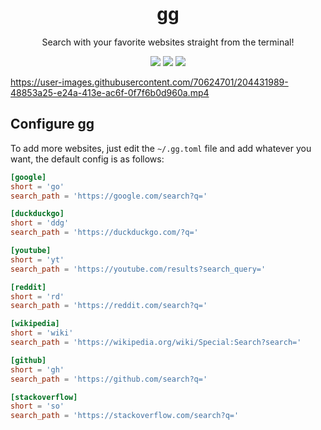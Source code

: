 <h1 align="center">gg</h1>
<p align="center">
Search with your favorite websites straight from the terminal!
</p>
<p align="center">
  <img src="https://img.shields.io/github/license/vedantnn71/gg">
  <img src="https://img.shields.io/github/languages/top/vedantnn71/gg">
  <img src="https://img.shields.io/github/languages/code-size/vedantnn71/gg">
</p>

https://user-images.githubusercontent.com/70624701/204431989-48853a25-e24a-413e-ac6f-0f7f6b0d960a.mp4

## Configure gg
To add more websites, just edit the `~/.gg.toml` file and add whatever you want, the default config is as follows:
```toml
[google]
short = 'go'
search_path = 'https://google.com/search?q='

[duckduckgo]
short = 'ddg'
search_path = 'https://duckduckgo.com/?q='

[youtube]
short = 'yt'
search_path = 'https://youtube.com/results?search_query='

[reddit]
short = 'rd'
search_path = 'https://reddit.com/search?q='

[wikipedia]
short = 'wiki'
search_path = 'https://wikipedia.org/wiki/Special:Search?search='

[github]
short = 'gh'
search_path = 'https://github.com/search?q='

[stackoverflow]
short = 'so'
search_path = 'https://stackoverflow.com/search?q='
```

